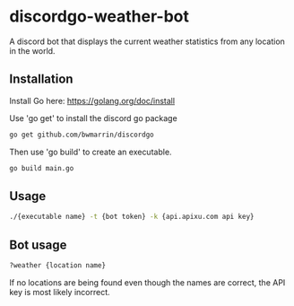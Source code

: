 # discordgo-weather-bot
A discord bot that displays the current weather statistics from any location in the world.

## Installation

Install Go here: https://golang.org/doc/install

Use 'go get' to install the discord go package

```bash
go get github.com/bwmarrin/discordgo
```
Then use 'go build' to create an executable.

```bash
go build main.go
```

## Usage

```bash
./{executable name} -t {bot token} -k {api.apixu.com api key}
```

## Bot usage

```bash
?weather {location name}
```

If no locations are being found even though the names are correct, the API key is most likely incorrect.
